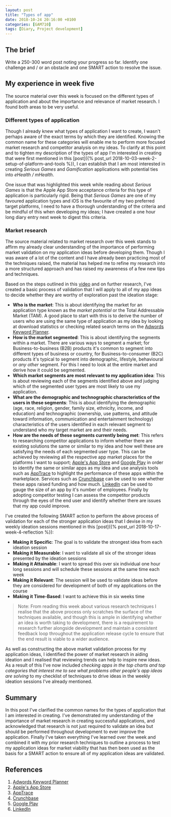 ```yaml
---
layout: post
title: "Types of app"
date: 2018-10-24 20:16:00 +0100
categories: [GAM710]
tags: [Diary, Project development]
---
```


## The brief

Write a 250-300 word post noting your progress so far. Identify one challenge and / or an obstacle and one SMART action to resolve the issue.

## My experience in week five

The source material over this week is focused on the different types of application and about the importance and relevance of market research. I found both areas to be very useful.

### Different types of application

Though I already knew what types of application I want to create, I wasn't perhaps aware of the exact terms by which they are identified. Knowing the common name for these categories will enable me to perform more focused market research and competitor analysis on my ideas. To clarify at this point and to tighten my description of the types of app I'm interested in creating that were first mentioned in this [post]({% post_url 2018-10-03-week-2-setup-of-platform-and-tools %}), I can establish that I am most interested in creating *Serious Games* and *Gamification* applications with potential ties into *eHealth / mHealth*.

One issue that was highlighted this week while reading about *Serious Games* is that the Apple App Store acceptance criteria for this type of application is particularly rigid. Being that *Serious Games* are one of my favoured application types and iOS is the favourite of my two preferred target platforms, I need to have a thorough understanding of the criteria and be mindful of this when developing my ideas; I have created a one hour long diary entry next week to digest this criteria.

### Market research

The source material related to market research over this week stands to affirm my already clear understanding of the importance of performing market validation on my application ideas before developing them. Though I was aware of a lot of the content and I have already been practicing most of the techniques raised, the material has helped me to refine my research into a more structured approach and has raised my awareness of a few new tips and techniques.

Based on the steps outlined in this [video](https://falmouthflexible.instructure.com/courses/293/pages/week-5-market-research?module_item_id=15426) and on further research, I've created a basic process of validation that I will apply to all of my app ideas to decide whether they are worthy of exploration past the ideation stage:

- **Who is the market**: This is about identifying the market for an application type known as the *market potential* or the Total Addressable Market (TAM). A good place to start with this is to derive the number of users who are using the same type of application as my idea by looking at download statistics or checking related search terms on the [Adwords Keyword Planner](https://ads.google.com/home/tools/keyword-planner/).
- **How is the market segmented**: This is about identifying the segments within a market. There are various ways to segment a market; for Business-to-business (B2B) products it's common to segment into different types of business or country, for Business-to-consumer (B2C) products it's typical to segment into demographic, lifestyle, behavioural or *any other* segment. For this I need to look at the entire market and derive how it could be segmented.
- **Which market segments are most relevant to my application idea**: This is about reviewing each of the segments identified above and judging which of the segmented user types are most likely to use my application.
- **What are the demographic and technographic characteristics of the users in these segments**: This is about identifying the demographic (age, race, religion, gender, family size, ethnicity, income, and education) and technographic (ownership, use patterns, and attitude toward information, communication and entertainment technology) characteristics of the users identified in each relevant segment to understand who my target market are and their needs.
- **How are the needs of these segments currently being met**: This refers to researching competitor applications to inform whether there are existing solutions the same or similar to my idea and how well these are satisfying the needs of each segmented user type. This can be achieved by reviewing all the respective app market places for the platforms I want to support; [Apple's App Store](https://www.apple.com/uk/ios/app-store) and [Google Play](https://play.google.com/store) in order to identify the same or similar apps as my idea and use analysis tools such as [AppTrace](http://www.apptrace.com/) to highlight the performance of these apps within the marketplace. Services such as [Crunchbase](https://www.crunchbase.com) can be used to see whether these apps raised funding and how much. [LinkedIn](https://www.linkedin.com) can be used to gauge the size of an app by it's number of employees. Finally by adopting competitor testing I can assess the competitor products through the eyes of the end user and identify whether there are issues that my app could improve.

I've created the following SMART action to perform the above process of validation for each of the stronger application ideas that I devise in my weekly ideation sessions mentioned in this [post]({% post_url 2018-10-17-week-4-reflection %}):

- **Making it Specific**: The goal is to validate the strongest idea from each ideation session
- **Making it Measurable**: I want to validate all six of the stronger ideas presented by the ideation sessions
- **Making it Attainable**: I want to spread this over six individual one hour long sessions and will schedule these sessions at the same time each week
- **Making it Relevant**: The session will be used to validate ideas before they are considered for development of both of my applications on the course
- **Making it Time-Based**: I want to achieve this in six weeks time

> Note: From reading this week about various research techniques I realise that the above process only scratches the surface of the techniques available, and though this is ample in identifying whether an idea is worth taking to development, there is a requirement to research further alongside development and maintain a consistent feedback loop throughout the application release cycle to ensure that the end result is viable to a wider audience.  

As well as constructing the above market validation process for my application ideas, I identified the power of market research in aiding ideation and I realised that reviewing trends can help to inspire new ideas. As a result of this I've now included *checking apps in the top charts and top categories that interest me to see what problems other people's app ideas are solving* to my checklist of techniques to drive ideas in the weekly ideation sessions I've already mentioned.

## Summary

In this post I've clarified the common names for the types of application that I am interested in creating. I've demonstrated my understanding of the importance of market research in creating successful applications, and acknowledged that research is not just required to validate an idea but should be performed throughout development to ever improve the application. Finally I've taken everything I've learned over the week and combined it with my prior research techniques to outline a process to test my application ideas for market viability that has then been used as the basis for a SMART action to ensure all of my application ideas are validated.

## References

1. [Adwords Keyword Planner](https://ads.google.com/home/tools/keyword-planner/)
2. [Apple's App Store](https://www.apple.com/uk/ios/app-store)
3. [AppTrace](http://www.apptrace.com/)
4. [Crunchbase](https://www.crunchbase.com)
5. [Google Play](https://play.google.com/store)
6. [LinkedIn](https://www.linkedin.com)
